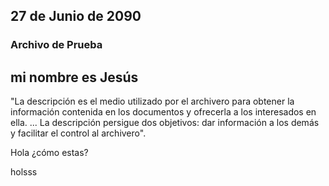 ## 27 de Junio de 2090
### Archivo de Prueba
## mi nombre es Jesús 
"La descripción es el medio utilizado por el archivero para obtener la información contenida 
en los documentos y ofrecerla a los interesados en ella. ... La descripción persigue dos objetivos: 
dar información a los demás y facilitar el control al archivero".

Hola ¿cómo estas?


holsss
